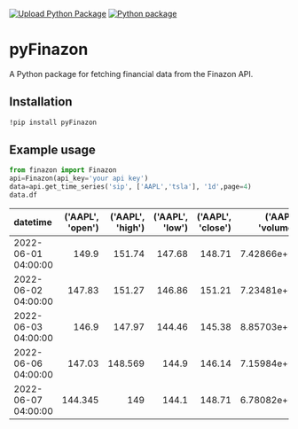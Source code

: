 [![Upload Python Package](https://github.com/bossdown123/pyFinazon/actions/workflows/python-publish.yml/badge.svg)](https://github.com/bossdown123/pyFinazon/actions/workflows/python-publish.yml) [![Python package](https://github.com/bossdown123/pyFinazon/actions/workflows/python-package.yml/badge.svg?branch=main)](https://github.com/bossdown123/pyFinazon/actions/workflows/python-package.yml)


# pyFinazon

A Python package for fetching financial data from the Finazon API.

## Installation

```bash
!pip install pyFinazon
```
## Example usage
```py
from finazon import Finazon
api=Finazon(api_key='your api key')
data=api.get_time_series('sip', ['AAPL','tsla'], '1d',page=4)
data.df
```

| datetime            |   ('AAPL', 'open') |   ('AAPL', 'high') |   ('AAPL', 'low') |   ('AAPL', 'close') |   ('AAPL', 'volume') |   ('TSLA', 'open') |   ('TSLA', 'high') |   ('TSLA', 'low') |   ('TSLA', 'close') |   ('TSLA', 'volume') |
|:--------------------|-------------------:|-------------------:|------------------:|--------------------:|---------------------:|-------------------:|-------------------:|------------------:|--------------------:|---------------------:|
| 2022-06-01 04:00:00 |            149.9   |            151.74  |            147.68 |              148.71 |          7.42866e+07 |            755.16  |             771.98 |           730.92  |              740.37 |          2.57493e+07 |
| 2022-06-02 04:00:00 |            147.83  |            151.27  |            146.86 |              151.21 |          7.23481e+07 |            732.47  |             792.63 |           726.2   |              775    |          3.11577e+07 |
| 2022-06-03 04:00:00 |            146.9   |            147.97  |            144.46 |              145.38 |          8.85703e+07 |            729.675 |             743.39 |           700.253 |              703.55 |          3.74646e+07 |
| 2022-06-06 04:00:00 |            147.03  |            148.569 |            144.9  |              146.14 |          7.15984e+07 |            733.06  |             734.6  |           703.05  |              714.84 |          2.80682e+07 |
| 2022-06-07 04:00:00 |            144.345 |            149     |            144.1  |              148.71 |          6.78082e+07 |            702     |             719.99 |           690.28  |              716.66 |          2.42695e+07 |
